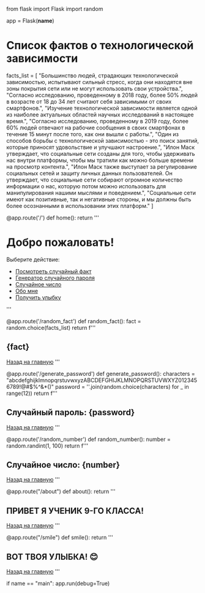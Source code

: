 from flask import Flask
import random

app = Flask(__name__)

# Список фактов о технологической зависимости
facts_list = [
    "Большинство людей, страдающих технологической зависимостью, испытывают сильный стресс, когда они находятся вне зоны покрытия сети или не могут использовать свои устройства.",
    "Согласно исследованию, проведенному в 2018 году, более 50% людей в возрасте от 18 до 34 лет считают себя зависимыми от своих смартфонов.",
    "Изучение технологической зависимости является одной из наиболее актуальных областей научных исследований в настоящее время.",
    "Согласно исследованию, проведенному в 2019 году, более 60% людей отвечают на рабочие сообщения в своих смартфонах в течение 15 минут после того, как они вышли с работы.",
    "Один из способов борьбы с технологической зависимостью - это поиск занятий, которые приносят удовольствие и улучшают настроение.",
    "Илон Маск утверждает, что социальные сети созданы для того, чтобы удерживать нас внутри платформы, чтобы мы тратили как можно больше времени на просмотр контента.",
    "Илон Маск также выступает за регулирование социальных сетей и защиту личных данных пользователей. Он утверждает, что социальные сети собирают огромное количество информации о нас, которую потом можно использовать для манипулирования нашими мыслями и поведением.",
    "Социальные сети имеют как позитивные, так и негативные стороны, и мы должны быть более осознанными в использовании этих платформ."
]

@app.route('/')
def home():
    return '''
    <h1>Добро пожаловать!</h1>
    <p>Выберите действие:</p>
    <ul>
        <li><a href="/random_fact">Посмотреть случайный факт</a></li>
        <li><a href="/generate_password">Генератор случайного пароля</a></li>
        <li><a href="/random_number">Случайное число</a></li>
        <li><a href="/about">Обо мне</a></li>
        <li><a href="/smile">Получить улыбку</a></li>
    </ul>
    '''

@app.route('/random_fact')
def random_fact():
    fact = random.choice(facts_list)
    return f'''
    <h2>{fact}</h2>
    <a href="/">Назад на главную</a>
    '''

@app.route('/generate_password')
def generate_password():
    characters = "abcdefghijklmnopqrstuvwxyzABCDEFGHIJKLMNOPQRSTUVWXYZ0123456789!@#$%^&*()"
    password = ''.join(random.choice(characters) for _ in range(12))
    return f'''
    <h2>Случайный пароль: {password}</h2>
    <a href="/">Назад на главную</a>
    '''

@app.route('/random_number')
def random_number():
    number = random.randint(1, 100)
    return f'''
    <h2>Случайное число: {number}</h2>
    <a href="/">Назад на главную</a>
    '''

@app.route("/about")
def about():
    return '''
    <h2>ПРИВЕТ Я УЧЕНИК 9-ГО КЛАССА!</h2>
    <a href="/">Назад на главную</a>
    '''

@app.route("/smile")
def smile():
    return '''
    <h2>ВОТ ТВОЯ УЛЫБКА! 😊</h2>
    <a href="/">Назад на главную</a>
    '''

if name == "main":
    app.run(debug=True)
